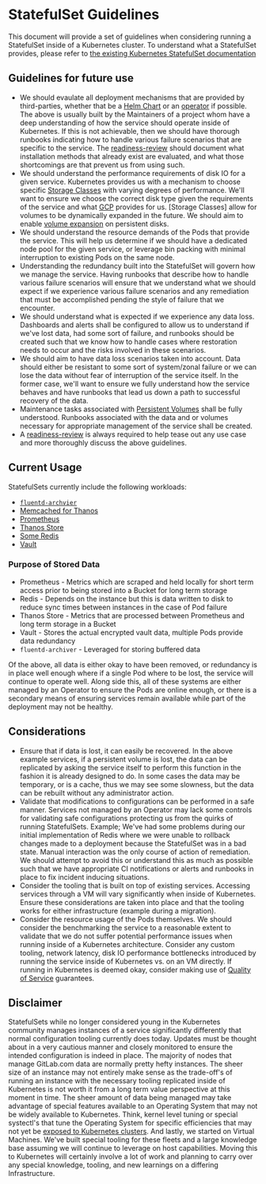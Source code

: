 # StatefulSet Guidelines

This document will provide a set of guidelines when considering running a
StatefulSet inside of a Kubernetes cluster.  To understand what a StatefulSet
provides, please refer to [the existing Kubernetes StatefulSet
documentation](https://kubernetes.io/docs/concepts/workloads/controllers/statefulset/)

## Guidelines for future use

* We should evaulate all deployment mechanisms that are provided by
  third-parties, whether that be a [Helm Chart](https://helm.sh/) or an
  [operator](https://kubernetes.io/docs/concepts/extend-kubernetes/operator/) if
  possible. The above is usually built by the Maintainers of a project whom have
  a deep understanding of how the service should operate inside of Kubernetes.
  If this is not achievable, then we should have thorough runbooks indicating
  how to handle various failure scenarios that are specific to the service.  The
  [readiness-review] should document what installation methods that already
  exist are evaluated, and what those shortcomings are that prevent us from
  using such.
* We should understand the performance requirements of disk IO for a given
  service.  Kubernetes provides us with a mechanism to choose specific [Storage
  Classes](https://kubernetes.io/docs/concepts/storage/storage-classes/) with
  varying degrees of performance.  We'll want to ensure we choose the correct
  disk type given the requirements of the service and what
  [GCP](https://cloud.google.com/compute/docs/disks) provides for us.  [Storage
  Classes] allow for volumes to be dynamically expanded in the future.  We
  should aim to enable [volume
  expansion](https://cloud.google.com/kubernetes-engine/docs/how-to/persistent-volumes/volume-expansion)
  on persistent disks.
* We should understand the resource demands of the Pods that provide the
  service.  This will help us determine if we should have a dedicated node pool
  for the given service, or leverage bin packing with minimal interruption to
  existing Pods on the same node.
* Understanding the redundancy built into the StatefulSet will govern how we
  manage the service.  Having runbooks that describe how to handle various
  failure scenarios will ensure that we understand what we should expect if we
  experience various failure scenarios and any remediation that must be
  accomplished pending the style of failure that we encounter.
* We should understand what is expected if we experience any data loss.
  Dashboards and alerts shall be configured to allow us to understand if we've
  lost data, had some sort of failure, and runbooks should be created such that
  we know how to handle cases where restoration needs to occur and the risks
  involved in these scenarios.
* We should aim to have data loss scenarios taken into account.  Data should
  either be resistant to some sort of system/zonal failure or we can lose the
  data without fear of interruption of the service itself.  In the former case,
  we'll want to ensure we fully understand how the service behaves and have
  runbooks that lead us down a path to successful recovery of the data.
* Maintenance tasks associated with [Persistent
  Volumes](https://kubernetes.io/docs/concepts/storage/persistent-volumes/)
  shall be fully understood.  Runbooks associated with the data and or volumes
  necessary for appropriate management of the service shall be created.
* A [readiness-review] is always required to help tease out any use case and
  more thoroughly discuss the above guidelines.

## Current Usage

StatefulSets currently include the following workloads:

* [`fluentd-archvier`](https://gitlab.com/gitlab-com/gl-infra/k8s-workloads/tanka-deployments/-/tree/f106d7b79520582c3ce17ea034eab367f4c63716/lib/fluentd)
* [Memcached for Thanos](https://gitlab.com/gitlab-com/gl-infra/k8s-workloads/tanka-deployments/-/tree/f106d7b79520582c3ce17ea034eab367f4c63716/lib/memcached)
* [Prometheus](https://gitlab.com/gitlab-com/gl-infra/k8s-workloads/gitlab-helmfiles/-/tree/70ccfc6960b9799bde660c5d7546b237971ddfa2/releases/30-gitlab-monitoring)
* [Thanos Store](https://gitlab.com/gitlab-com/gl-infra/k8s-workloads/tanka-deployments/-/tree/f106d7b79520582c3ce17ea034eab367f4c63716/lib/thanos)
* [Some Redis](https://gitlab.com/gitlab-com/gl-infra/k8s-workloads/tanka-deployments/-/tree/f106d7b79520582c3ce17ea034eab367f4c63716/lib/redis)
* [Vault](https://gitlab.com/gitlab-com/gl-infra/k8s-workloads/gitlab-helmfiles/-/tree/70ccfc6960b9799bde660c5d7546b237971ddfa2/releases/vault)

### Purpose of Stored Data

* Prometheus - Metrics which are scraped and held locally for short term access
  prior to being stored into a Bucket for long term storage
* Redis - Depends on the instance but this is data written to disk to reduce
  sync times between instances in the case of Pod failure
* Thanos Store - Metrics that are processed between Prometheus and long term
  storage in a Bucket
* Vault - Stores the actual encrypted vault data, multiple Pods provide data
  redundancy
* `fluentd-archiver` - Leveraged for storing buffered data

Of the above, all data is either okay to have been removed, or redundancy is in
place well enough where if a single Pod where to be lost, the service will
continue to operate well.  Along side this, all of these systems are either
managed by an Operator to ensure the Pods are online enough, or there is a
secondary means of ensuring services remain available while part of the
deployment may not be healthy.

## Considerations

* Ensure that if data is lost, it can easily be recovered.  In the above example
  services, if a persistent volume is lost, the data can be replicated by asking
  the service itself to perform this function in the fashion it is already
  designed to do.  In some cases the data may be temporary, or is a cache, thus
  we may see some slowness, but the data can be rebuilt without any
  administrator action.
* Validate that modifications to configurations can be performed in a safe
  manner.  Services not managed by an Operator may lack some controls for
  validating safe configurations protecting us from the quirks of running
  StatefulSets.  Example; We've had some problems during our initial
  implementation of Redis where we were unable to rollback changes made to a
  deployment because the StatefulSet was in a bad state.  Manual interaction was
  the only course of action of remediation.  We should attempt to avoid this or
  understand this as much as possible such that we have appropriate CI
  notifications or alerts and runbooks in place to fix incident inducing
  situations.
* Consider the tooling that is built on top of existing services.  Accessing
  services through a VM will vary significantly when inside of Kubernetes.
  Ensure these considerations are taken into place and that the tooling works
  for either infrastructure (example during a migration).
* Consider the resource usage of the Pods themselves.  We should consider the
  benchmarking the service to a reasonable extent to validate that we do not
  suffer potential performance issues when running inside of a Kubernetes
  architecture.  Consider any custom tooling, network latency, disk IO
  performance bottlenecks introduced by running the service inside of Kubernetes
  vs. on an VM directly.  If running in Kubernetes is deemed okay, consider
  making use of [Quality of
  Service](https://kubernetes.io/docs/tasks/configure-pod-container/quality-service-pod/)
  guarantees.

## Disclaimer

StatefulSets while no longer considered young in the Kubernetes community
manages instances of a service significantly differently that normal
configuration tooling currently does today.  Updates must be thought about in a
very cautious manner and closely monitored to ensure the intended configuration
is indeed in place.  The majority of nodes that manage GitLab.com data are
normally pretty hefty instances.  The sheer size of an instance may not entirely
make sense as the trade-off's of running an instance with the necessary tooling
replicated inside of Kubernetes is not worth it from a long term value
perspective at this moment in time.  The sheer amount of data being managed may
take advantage of special features available to an Operating System that may not
be widely available to Kubernetes.  Think, kernel level tuning or special
systectl's that tune the Operating System for specific efficiencies that may not
yet be [exposed to Kubernetes
clusters](https://kubernetes.io/docs/tasks/administer-cluster/sysctl-cluster/).
And lastly, we started on Virtual Machines. We've built special tooling for
these fleets and a large knowledge base assuming we will continue to leverage on
host capabilities.  Moving this to Kubernetes will certainly involve a lot of
work and planning to carry over any special knowledge, tooling, and new
learnings on a differing Infrastructure.

[readiness-review]: https://about.gitlab.com/handbook/engineering/infrastructure/production/readiness/
